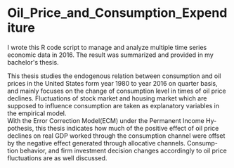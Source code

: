 # Oil_Price_and_Consumption_Expenditure
I wrote this R code script to manage and analyze multiple time series economic data in 2016. The result was summarized and provided in my bachelor's thesis. 

This thesis studies the endogenous relation between consumption and oil prices in the United States form year 1980 to year 2016 on quarter basis, and mainly focuses on the change of consumption level in times of oil price declines. Fluctuations of stock market and housing market which are supposed to influence consumption are taken as explanatory variables in the empirical model.<br>
With the Error Correction Model(ECM) under the Permanent Income Hy- pothesis, this thesis indicates how much of the positive effect of oil price declines on real GDP worked through the consumption channel were offset by the negative effect generated through allocative channels. Consump- tion behavior, and firm investment decision changes accordingly to oil price fluctuations are as well discussed.<br>
